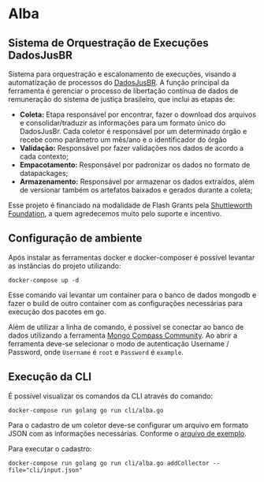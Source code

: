 # Alba
## Sistema de Orquestração de Execuções DadosJusBR

Sistema para orquestração e escalonamento de execuções, visando a automatização de processos do [DadosJusBR](https://dadosjusbr.com/). A função principal da ferramenta é gerenciar o processo de libertação contínua de dados de remuneração do sistema de justiça brasileiro, que inclui as etapas de:

- **Coleta:** Etapa responsável por encontrar, fazer o download dos arquivos e consolidar/traduzir as informações para um formato único do DadosJusBr. Cada coletor é responsável por um determinado órgão e recebe como parâmetro um mês/ano e o identificador do órgão
- **Validação:** Responsável por fazer validações nos dados de acordo a cada contexto;
- **Empacotamento:** Responsável por padronizar os dados no formato de datapackages;
- **Armazenamento:** Responsável por armazenar os dados extraídos, além de versionar também os artefatos baixados e gerados durante a coleta; 

Esse projeto é financiado na modalidade de Flash Grants pela [Shuttleworth Foundation](https://www.shuttleworthfoundation.org/), a quem agredecemos muito pelo suporte e incentivo.

## Configuração de ambiente
Após instalar as ferramentas docker e docker-composer é possível levantar as instâncias do projeto utilizando:

 `docker-compose up -d`

 Esse comando vai levantar um container para o banco de dados mongodb e fazer o build de outro container com as configurações necessárias para execução dos pacotes em go.

Além de utilizar a linha de comando, é possível se conectar ao banco de dados utilizando a ferramenta [Mongo Compass Community](https://www.mongodb.com/download-center/compass?jmp=docs). Ao abrir a ferramenta deve-se selecionar o modo de autenticação Username / Password, onde `Username` é `root` e `Password` é `example`.

## Execução da CLI

É possível visualizar os comandos da CLI através do comando:

`docker-compose run golang go run cli/alba.go`

Para o cadastro de um coletor deve-se configurar um arquivo em formato JSON com as informações necessárias. Conforme o [arquivo de exemplo](https://github.com/dadosjusbr/alba/blob/comando-cli/cli/input.json).

Para executar o cadastro:

`docker-compose run golang go run cli/alba.go addCollector --file="cli/input.json"`

